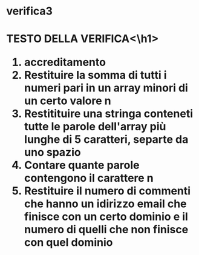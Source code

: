 # verifica3
<h1>TESTO DELLA VERIFICA<\h1>
<ol>
  <li>accreditamento</li>
  <li>Restituire la somma di tutti i numeri pari in un array minori di un certo valore n</li>
  <li>Restitituire una stringa conteneti tutte le parole dell'array più lunghe di 5 caratteri, separte da uno spazio</li>
  <li>Contare quante parole contengono il carattere n</li>
  <li>Restituire il numero di commenti che hanno un idirizzo email che finisce con un certo dominio e il numero di quelli che non finisce con quel dominio</li>
</ol>
